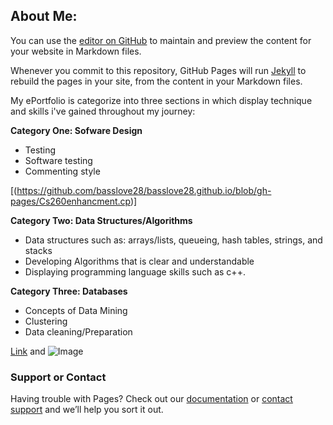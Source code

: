 ## About Me:

You can use the [editor on GitHub](https://github.com/basslove28/basslove.github.io/edit/gh-pages/index.md) to maintain and preview the content for your website in Markdown files.

Whenever you commit to this repository, GitHub Pages will run [Jekyll](https://jekyllrb.com/) to rebuild the pages in your site, from the content in your Markdown files.



My ePortfolio is categorize into three sections in which display technique and skills i've gained throughout my journey:

**Category One: Sofware Design**
- Testing
- Software testing
- Commenting style

[(https://github.com/basslove28/basslove28.github.io/blob/gh-pages/Cs260enhancment.cp)] 

**Category Two: Data Structures/Algorithms**
- Data structures such as: arrays/lists, queueing, hash tables, strings, and stacks
- Developing Algorithms that is clear and understandable
- Displaying programming language skills such as c++.

**Category Three: Databases**
- Concepts of Data Mining  
- Clustering 
- Data cleaning/Preparation 


[Link](url) and ![Image](src)




### Support or Contact

Having trouble with Pages? Check out our [documentation](https://docs.github.com/categories/github-pages-basics/) or [contact support](https://github.com/contact) and we’ll help you sort it out.
